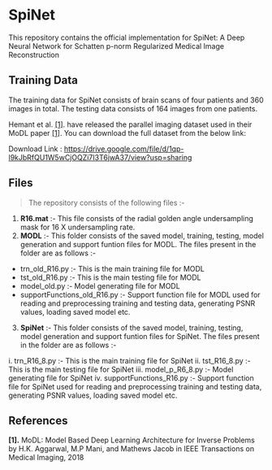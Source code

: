 # SpiNet
This repository contains the official implementation for SpiNet: A Deep Neural Network for Schatten p-norm Regularized Medical Image Reconstruction

## Training Data

The training data for SpiNet consists of brain scans of four patients and 360 images in total. The testing data consists of 164 images from one patients.

Hemant et al. <a href="#modl">[1]</a>. have released the parallel imaging dataset used in their MoDL paper <a href="#modl">[1]</a>. You can download the full dataset from the below link:

Download Link : https://drive.google.com/file/d/1qp-l9kJbRfQU1W5wCjOQZi7I3T6jwA37/view?usp=sharing


## Files
> The repository consists of the following files :-
1. **R16.mat** :- This file consists of the radial golden angle undersampling mask for 16 X undersampling rate.
2. **MODL** :- This folder consists of the saved model, training, testing, model generation and support funtion files for MODL. The files present in the folder are as follows :-
  - trn_old_R16.py :- This is the main training file for MODL
  - tst_old_R16.py :- This is the main testing file for MODL
  - model_old.py :- Model generating file for MODL
  - supportFunctions_old_R16.py :- Support function file for MODL used for reading and preprocessing training and testing data, generating PSNR values, loading       saved model etc.

3. **SpiNet** :- This folder consists of the saved model, training, testing, model generation and support funtion files for SpiNet. The files present in the folder are as follows :-

  i. trn_R16_8.py :- This is the main training file for SpiNet
  ii. tst_R16_8.py :- This is the main testing file for SpiNet
  iii. model_p_R6_8.py :- Model generating file for SpiNet
  iv. supportFunctions_R16.py :- Support function file for SpiNet used for reading and preprocessing training and testing data, generating PSNR values, loading     saved model etc.





## References

<b id="my_anchor">[1].</b> MoDL: Model Based Deep Learning Architecture for Inverse Problems  by H.K. Aggarwal, M.P Mani, and Mathews Jacob in IEEE Transactions on Medical Imaging,  2018 
